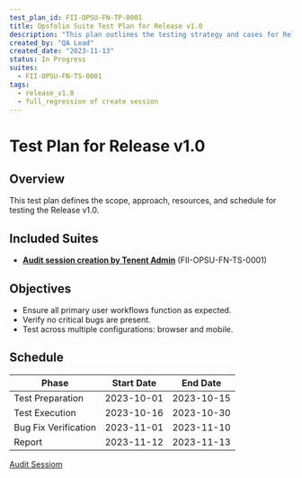 ```yaml
---
test_plan_id: FII-OPSU-FN-TP-0001
title: Opsfolio Suite Test Plan for Release v1.0
description: "This plan outlines the testing strategy and cases for Release v1.0."
created_by: "QA Lead"
created_date: "2023-11-13"
status: In Progress
suites:
  - FII-OPSU-FN-TS-0001
tags:
  - release_v1.0
  - full_regression of create session
---
```


# Test Plan for Release v1.0

## Overview

This test plan defines the scope, approach, resources, and schedule for testing the Release v1.0.

## Included Suites

- **[Audit session creation by Tenent Admin](../test-suites/test-suite-FII-OPSU-FN-TS-0001.md)** (FII-OPSU-FN-TS-0001)

## Objectives

- Ensure all primary user workflows function as expected.
- Verify no critical bugs are present.
- Test across multiple configurations: browser and mobile.

## Schedule

| Phase               | Start Date | End Date |
|---------------------|------------|----------|
| Test Preparation    | 2023-10-01 | 2023-10-15 |
| Test Execution      | 2023-10-16 | 2023-10-30 |
| Bug Fix Verification| 2023-11-01 | 2023-11-10 |
| Report              | 2023-11-12 | 2023-11-13 |



[Audit Sessiom](../te)